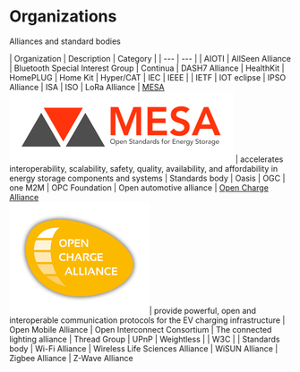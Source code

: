 # Organizations

Alliances and standard bodies

| Organization | Description | Category |
| --- | --- |
| AIOTI
| AllSeen Alliance
| Bluetooth Special Interest Group
| Continua
| DASH7 Alliance
| HealthKit
| HomePLUG
| Home Kit
| Hyper/CAT
| IEC
| IEEE |
| IETF
| IOT eclipse
| IPSO Alliance
| ISA
| ISO
| LoRa Alliance
| [MESA](http://mesastandards.org/) <br> ![](img/mesa.png) | accelerates interoperability, scalability, safety, quality, availability, and affordability in energy storage components and systems | Standards body
| Oasis
| OGC
| one M2M
| OPC Foundation
| Open automotive alliance
| [Open Charge Alliance](http://www.openchargealliance.org/) <br> ![](img/open-charge-alliance.png)| provide  powerful, open and interoperable communication protocols for the EV charging infrastructure
| Open Mobile Alliance
| Open Interconnect Consortium
| The connected lighting alliance
| Thread Group
| UPnP
| Weightless |
| W3C | | Standards body
| Wi-Fi Alliance
| Wireless Life Sciences Alliance
| WiSUN Alliance
| Zigbee Alliance
| Z-Wave Alliance
